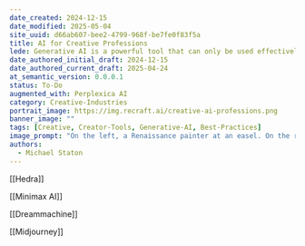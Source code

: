 ```yaml
---
date_created: 2024-12-15
date_modified: 2025-05-04
site_uuid: d66ab607-bee2-4799-968f-be7fe0f83f5a
title: AI for Creative Professions
lede: Generative AI is a powerful tool that can only be used effectively with a solid foundation of knowledge and skills.
date_authored_initial_draft: 2024-12-15
date_authored_current_draft: 2025-04-24
at_semantic_version: 0.0.0.1
status: To-Do
augmented_with: Perplexica AI
category: Creative-Industries
portrait_image: https://img.recraft.ai/creative-ai-professions.png
banner_image: ""
tags: [Creative, Creator-Tools, Generative-AI, Best-Practices]
image_prompt: "On the left, a Renaissance painter at an easel. On the right, a team of robots collaboratively painting a large mural. The scene blends classic artistry with futuristic technology, vibrant and inspiring."
authors:
  - Michael Staton
---
```


[[Hedra]]

[[Minimax AI]]

[[Dreammachine]]

[[Midjourney]]
